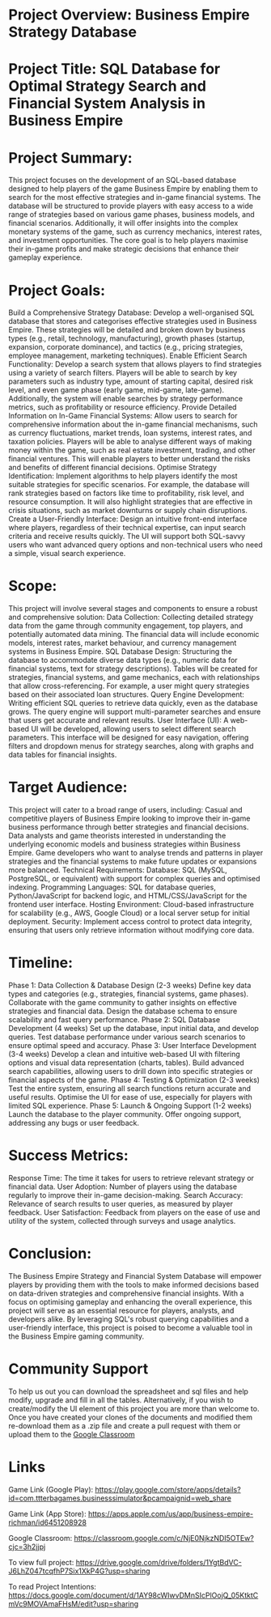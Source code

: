 # Project Overview: Business Empire Strategy Database
# Project Title: SQL Database for Optimal Strategy Search and Financial System Analysis in Business Empire
# Project Summary:
This project focuses on the development of an SQL-based database designed to help players of the game Business Empire by enabling them to search for the most effective strategies and in-game financial systems. The database will be structured to provide players with easy access to a wide range of strategies based on various game phases, business models, and financial scenarios. Additionally, it will offer insights into the complex monetary systems of the game, such as currency mechanics, interest rates, and investment opportunities.
The core goal is to help players maximise their in-game profits and make strategic decisions that enhance their gameplay experience.
# Project Goals:
Build a Comprehensive Strategy Database: Develop a well-organised SQL database that stores and categorises effective strategies used in Business Empire. These strategies will be detailed and broken down by business types (e.g., retail, technology, manufacturing), growth phases (startup, expansion, corporate dominance), and tactics (e.g., pricing strategies, employee management, marketing techniques).
Enable Efficient Search Functionality: Develop a search system that allows players to find strategies using a variety of search filters. Players will be able to search by key parameters such as industry type, amount of starting capital, desired risk level, and even game phase (early game, mid-game, late-game). Additionally, the system will enable searches by strategy performance metrics, such as profitability or resource efficiency.
Provide Detailed Information on In-Game Financial Systems:
Allow users to search for comprehensive information about the in-game financial mechanisms, such as currency fluctuations, market trends, loan systems, interest rates, and taxation policies. Players will be able to analyse different ways of making money within the game, such as real estate investment, trading, and other financial ventures. This will enable players to better understand the risks and benefits of different financial decisions.
Optimise Strategy Identification: Implement algorithms to help players identify the most suitable strategies for specific scenarios. For example, the database will rank strategies based on factors like time to profitability, risk level, and resource consumption. It will also highlight strategies that are effective in crisis situations, such as market downturns or supply chain disruptions.
Create a User-Friendly Interface: Design an intuitive front-end interface where players, regardless of their technical expertise, can input search criteria and receive results quickly. The UI will support both SQL-savvy users who want advanced query options and non-technical users who need a simple, visual search experience.
# Scope:
This project will involve several stages and components to ensure a robust and comprehensive solution:
Data Collection: Collecting detailed strategy data from the game through community engagement, top players, and potentially automated data mining. The financial data will include economic models, interest rates, market behaviour, and currency management systems in Business Empire.
SQL Database Design: Structuring the database to accommodate diverse data types (e.g., numeric data for financial systems, text for strategy descriptions). Tables will be created for strategies, financial systems, and game mechanics, each with relationships that allow cross-referencing. For example, a user might query strategies based on their associated loan structures.
Query Engine Development: Writing efficient SQL queries to retrieve data quickly, even as the database grows. The query engine will support multi-parameter searches and ensure that users get accurate and relevant results.
User Interface (UI): A web-based UI will be developed, allowing users to select different search parameters. This interface will be designed for easy navigation, offering filters and dropdown menus for strategy searches, along with graphs and data tables for financial insights.
# Target Audience:
This project will cater to a broad range of users, including:
Casual and competitive players of Business Empire looking to improve their in-game business performance through better strategies and financial decisions.
Data analysts and game theorists interested in understanding the underlying economic models and business strategies within Business Empire.
Game developers who want to analyse trends and patterns in player strategies and the financial systems to make future updates or expansions more balanced.
Technical Requirements:
Database: SQL (MySQL, PostgreSQL, or equivalent) with support for complex queries and optimised indexing.
Programming Languages: SQL for database queries, Python/JavaScript for backend logic, and HTML/CSS/JavaScript for the frontend user interface.
Hosting Environment: Cloud-based infrastructure for scalability (e.g., AWS, Google Cloud) or a local server setup for initial deployment.
Security: Implement access control to protect data integrity, ensuring that users only retrieve information without modifying core data.
# Timeline:
Phase 1: Data Collection & Database Design (2-3 weeks)
Define key data types and categories (e.g., strategies, financial systems, game phases).
Collaborate with the game community to gather insights on effective strategies and financial data.
Design the database schema to ensure scalability and fast query performance.
Phase 2: SQL Database Development (4 weeks)
Set up the database, input initial data, and develop queries.
Test database performance under various search scenarios to ensure optimal speed and accuracy.
Phase 3: User Interface Development (3-4 weeks)
Develop a clean and intuitive web-based UI with filtering options and visual data representation (charts, tables).
Build advanced search capabilities, allowing users to drill down into specific strategies or financial aspects of the game.
Phase 4: Testing & Optimization (2-3 weeks)
Test the entire system, ensuring all search functions return accurate and useful results.
Optimise the UI for ease of use, especially for players with limited SQL experience.
Phase 5: Launch & Ongoing Support (1-2 weeks)
Launch the database to the player community.
Offer ongoing support, addressing any bugs or user feedback.
# Success Metrics:
Response Time: The time it takes for users to retrieve relevant strategy or financial data.
User Adoption: Number of players using the database regularly to improve their in-game decision-making.
Search Accuracy: Relevance of search results to user queries, as measured by player feedback.
User Satisfaction: Feedback from players on the ease of use and utility of the system, collected through surveys and usage analytics.
# Conclusion:
The Business Empire Strategy and Financial System Database will empower players by providing them with the tools to make informed decisions based on data-driven strategies and comprehensive financial insights. With a focus on optimising gameplay and enhancing the overall experience, this project will serve as an essential resource for players, analysts, and developers alike. By leveraging SQL's robust querying capabilities and a user-friendly interface, this project is poised to become a valuable tool in the Business Empire gaming community.

# Community Support
To help us out you can download the spreadsheet and sql files and help modify, upgrade and fill in all the tables. Alternatively, if you wish to create/modify the UI element of this project you are more than welcome to.
Once you have created your clones of the documents and modified them re-download them as a .zip file and create a pull request with them or upload them to the [Google Classroom](https://classroom.google.com/c/NjE0NjkzNDI5OTEw?cjc=3h2jjpj)

# Links
Game Link (Google Play):
https://play.google.com/store/apps/details?id=com.ttterbagames.businesssimulator&pcampaignid=web_share

Game Link (App Store):
https://apps.apple.com/us/app/business-empire-richman/id6451208928

Google Classroom:
https://classroom.google.com/c/NjE0NjkzNDI5OTEw?cjc=3h2jjpj

To view full project:
https://drive.google.com/drive/folders/1YgtBdVC-J6LhZ047tcqfhP7Six1XkP4G?usp=sharing

To read Project Intentions:
https://docs.google.com/document/d/1AY98cWIwvDMnSIcPlOojQ_05KtktCmVc9MOVAmaFHsM/edit?usp=sharing
